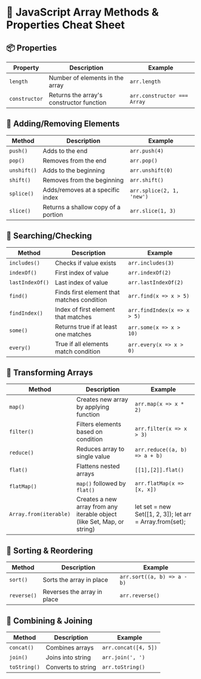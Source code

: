 # 🧰 JavaScript Array Methods & Properties Cheat Sheet

## 📦 Properties
| Property      | Description                                  | Example                    |
|---------------|----------------------------------------------|----------------------------|
| `length`      | Number of elements in the array              | `arr.length`               |
| `constructor` | Returns the array's constructor function     | `arr.constructor === Array`|

## 🔹 Adding/Removing Elements
| Method        | Description                                  | Example                      |
|---------------|----------------------------------------------|------------------------------|
| `push()`      | Adds to the end                              | `arr.push(4)`                |
| `pop()`       | Removes from the end                         | `arr.pop()`                  |
| `unshift()`   | Adds to the beginning                        | `arr.unshift(0)`             |
| `shift()`     | Removes from the beginning                   | `arr.shift()`                |
| `splice()`    | Adds/removes at a specific index             | `arr.splice(2, 1, 'new')`    |
| `slice()`     | Returns a shallow copy of a portion          | `arr.slice(1, 3)`            |

## 🔹 Searching/Checking
| Method         | Description                                 | Example                      |
|----------------|---------------------------------------------|------------------------------|
| `includes()`   | Checks if value exists                      | `arr.includes(3)`            |
| `indexOf()`    | First index of value                        | `arr.indexOf(2)`             |
| `lastIndexOf()`| Last index of value                         | `arr.lastIndexOf(2)`         |
| `find()`       | Finds first element that matches condition  | `arr.find(x => x > 5)`       |
| `findIndex()`  | Index of first element that matches         | `arr.findIndex(x => x > 5)`  |
| `some()`       | Returns true if at least one matches        | `arr.some(x => x > 10)`      |
| `every()`      | True if all elements match condition        | `arr.every(x => x > 0)`      |

## 🔹 Transforming Arrays
| Method         | Description                                 | Example                      |
|----------------|---------------------------------------------|------------------------------|
| `map()`        | Creates new array by applying function      | `arr.map(x => x * 2)`        |
| `filter()`     | Filters elements based on condition         | `arr.filter(x => x > 3)`     |
| `reduce()`     | Reduces array to single value               | `arr.reduce((a, b) => a + b)`|
| `flat()`       | Flattens nested arrays                      | `[[1],[2]].flat()`           |
| `flatMap()`    | `map()` followed by `flat()`                | `arr.flatMap(x => [x, x])`   |
| `Array.from(iterable)` | Creates a new array from any iterable object (like Set, Map, or string)|let set = new Set([1, 2, 3]); let arr = Array.from(set); |

## 🔹 Sorting & Reordering
| Method         | Description                                 | Example                      |
|----------------|---------------------------------------------|------------------------------|
| `sort()`       | Sorts the array in place                    | `arr.sort((a, b) => a - b)`  |
| `reverse()`    | Reverses the array in place                 | `arr.reverse()`              |

## 🔹 Combining & Joining
| Method         | Description                                 | Example                      |
|----------------|---------------------------------------------|------------------------------|
| `concat()`     | Combines arrays                             | `arr.concat([4, 5])`         |
| `join()`       | Joins into string                           | `arr.join(', ')`             |
| `toString()`   | Converts to string                          | `arr.toString()`             |
